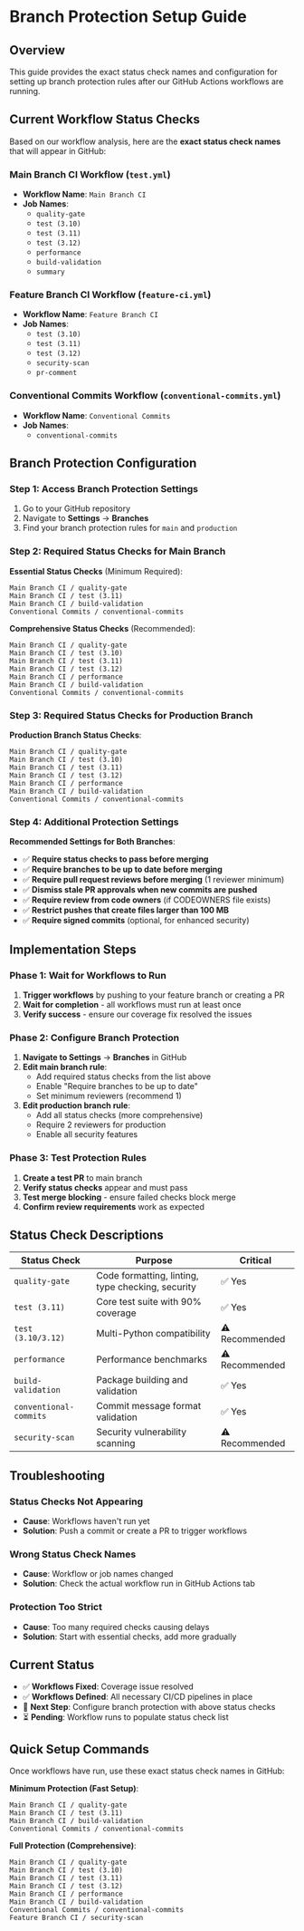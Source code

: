 # Branch Protection Setup Guide

## Overview
This guide provides the exact status check names and configuration for setting up branch protection rules after our GitHub Actions workflows are running.

## Current Workflow Status Checks

Based on our workflow analysis, here are the **exact status check names** that will appear in GitHub:

### Main Branch CI Workflow (`test.yml`)
- **Workflow Name**: `Main Branch CI`
- **Job Names**:
  - `quality-gate`
  - `test (3.10)`
  - `test (3.11)`
  - `test (3.12)`
  - `performance`
  - `build-validation`
  - `summary`

### Feature Branch CI Workflow (`feature-ci.yml`)
- **Workflow Name**: `Feature Branch CI`
- **Job Names**:
  - `test (3.10)`
  - `test (3.11)`
  - `test (3.12)`
  - `security-scan`
  - `pr-comment`

### Conventional Commits Workflow (`conventional-commits.yml`)
- **Workflow Name**: `Conventional Commits`
- **Job Names**:
  - `conventional-commits`

## Branch Protection Configuration

### Step 1: Access Branch Protection Settings
1. Go to your GitHub repository
2. Navigate to **Settings** → **Branches**
3. Find your branch protection rules for `main` and `production`

### Step 2: Required Status Checks for Main Branch

**Essential Status Checks** (Minimum Required):
```
Main Branch CI / quality-gate
Main Branch CI / test (3.11)
Main Branch CI / build-validation
Conventional Commits / conventional-commits
```

**Comprehensive Status Checks** (Recommended):
```
Main Branch CI / quality-gate
Main Branch CI / test (3.10)
Main Branch CI / test (3.11)
Main Branch CI / test (3.12)
Main Branch CI / performance
Main Branch CI / build-validation
Conventional Commits / conventional-commits
```

### Step 3: Required Status Checks for Production Branch

**Production Branch Status Checks**:
```
Main Branch CI / quality-gate
Main Branch CI / test (3.10)
Main Branch CI / test (3.11)
Main Branch CI / test (3.12)
Main Branch CI / performance
Main Branch CI / build-validation
Conventional Commits / conventional-commits
```

### Step 4: Additional Protection Settings

**Recommended Settings for Both Branches**:
- ✅ **Require status checks to pass before merging**
- ✅ **Require branches to be up to date before merging**
- ✅ **Require pull request reviews before merging** (1 reviewer minimum)
- ✅ **Dismiss stale PR approvals when new commits are pushed**
- ✅ **Require review from code owners** (if CODEOWNERS file exists)
- ✅ **Restrict pushes that create files larger than 100 MB**
- ✅ **Require signed commits** (optional, for enhanced security)

## Implementation Steps

### Phase 1: Wait for Workflows to Run
1. **Trigger workflows** by pushing to your feature branch or creating a PR
2. **Wait for completion** - all workflows must run at least once
3. **Verify success** - ensure our coverage fix resolved the issues

### Phase 2: Configure Branch Protection
1. **Navigate to Settings** → **Branches** in GitHub
2. **Edit main branch rule**:
   - Add required status checks from the list above
   - Enable "Require branches to be up to date"
   - Set minimum reviewers (recommend 1)
3. **Edit production branch rule**:
   - Add all status checks (more comprehensive)
   - Require 2 reviewers for production
   - Enable all security features

### Phase 3: Test Protection Rules
1. **Create a test PR** to main branch
2. **Verify status checks** appear and must pass
3. **Test merge blocking** - ensure failed checks block merge
4. **Confirm review requirements** work as expected

## Status Check Descriptions

| Status Check | Purpose | Critical |
|--------------|---------|----------|
| `quality-gate` | Code formatting, linting, type checking, security | ✅ Yes |
| `test (3.11)` | Core test suite with 90% coverage | ✅ Yes |
| `test (3.10/3.12)` | Multi-Python compatibility | ⚠️ Recommended |
| `performance` | Performance benchmarks | ⚠️ Recommended |
| `build-validation` | Package building and validation | ✅ Yes |
| `conventional-commits` | Commit message format validation | ✅ Yes |
| `security-scan` | Security vulnerability scanning | ⚠️ Recommended |

## Troubleshooting

### Status Checks Not Appearing
- **Cause**: Workflows haven't run yet
- **Solution**: Push a commit or create a PR to trigger workflows

### Wrong Status Check Names
- **Cause**: Workflow or job names changed
- **Solution**: Check the actual workflow run in GitHub Actions tab

### Protection Too Strict
- **Cause**: Too many required checks causing delays
- **Solution**: Start with essential checks, add more gradually

## Current Status

- ✅ **Workflows Fixed**: Coverage issue resolved
- ✅ **Workflows Defined**: All necessary CI/CD pipelines in place
- 🔄 **Next Step**: Configure branch protection with above status checks
- ⏳ **Pending**: Workflow runs to populate status check list

## Quick Setup Commands

Once workflows have run, use these exact status check names in GitHub:

**Minimum Protection (Fast Setup)**:
```
Main Branch CI / quality-gate
Main Branch CI / test (3.11)
Main Branch CI / build-validation
Conventional Commits / conventional-commits
```

**Full Protection (Comprehensive)**:
```
Main Branch CI / quality-gate
Main Branch CI / test (3.10)
Main Branch CI / test (3.11)
Main Branch CI / test (3.12)
Main Branch CI / performance
Main Branch CI / build-validation
Conventional Commits / conventional-commits
Feature Branch CI / security-scan
